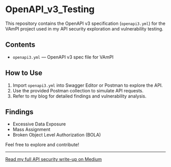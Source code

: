 # OpenAPI_v3_Testing
This repository contains the OpenAPI v3 specification (`openapi3.yml`) for the VAmPI project used in my API security exploration and vulnerability testing.

## Contents
- `openapi3.yml` — OpenAPI v3 spec file for VAmPI

## How to Use
1. Import `openapi3.yml` into Swagger Editor or Postman to explore the API.
2. Use the provided Postman collection to simulate API requests.
3. Refer to my blog for detailed findings and vulnerability analysis.

## Findings
- Excessive Data Exposure
- Mass Assignment
- Broken Object Level Authorization (BOLA)

Feel free to explore and contribute!

---

[Read my full API security write-up on Medium](https://medium.com/@kivutingatha/exploring-api-security-identifying-api-vulnerabilities-in-the-vampi-openapi-v3-specification-b452e40e9537)


